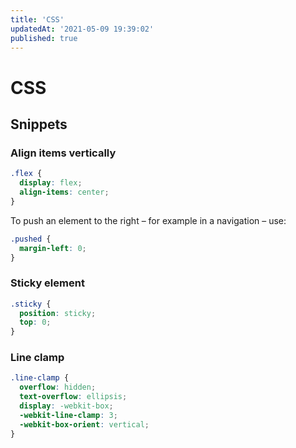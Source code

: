 ```yaml
---
title: 'CSS'
updatedAt: '2021-05-09 19:39:02'
published: true
---
```


# CSS

## Snippets

### Align items vertically

```css
.flex {
  display: flex;
  align-items: center;
}
```

To push an element to the right – for example in a navigation – use:

```css
.pushed {
  margin-left: 0;
}
```

### Sticky element

```css
.sticky {
  position: sticky;
  top: 0;
}
```

### Line clamp

```css
.line-clamp {
  overflow: hidden;
  text-overflow: ellipsis;
  display: -webkit-box;
  -webkit-line-clamp: 3;
  -webkit-box-orient: vertical;
}
```
